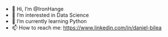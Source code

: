 - 👋 Hi, I’m @IronHange
- 👀 I’m interested in Data Science
- 🌱 I’m currently learning Python
- 📫 How to reach me: https://www.linkedin.com/in/daniel-bilea
